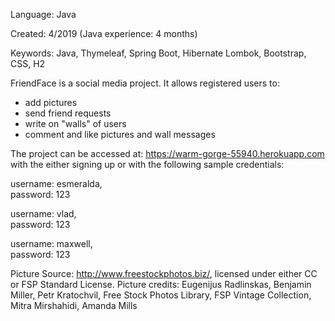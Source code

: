 Language: Java

Created: 4/2019 (Java experience: 4 months)

Keywords: Java, Thymeleaf, Spring Boot, Hibernate Lombok, Bootstrap, CSS, H2

FriendFace is a social media project. It allows registered users to:

- add pictures
- send friend requests
- write on "walls" of users
- comment and like pictures and wall messages

The project can be accessed at: https://warm-gorge-55940.herokuapp.com with the either signing up or with the following sample credentials:

username: esmeralda, 		
password: 123

username: vlad,		
password: 123

username: maxwell, 		
password: 123

Picture Source: http://www.freestockphotos.biz/, licensed under either CC or FSP Standard License. 
Picture credits:
Eugenijus Radlinskas, Benjamin Miller, Petr Kratochvil, Free Stock Photos Library, FSP Vintage Collection, Mitra Mirshahidi, Amanda Mills